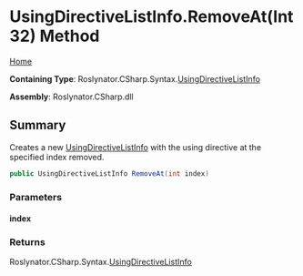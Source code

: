 <a name="_top"></a>

# UsingDirectiveListInfo\.RemoveAt\(Int32\) Method

[Home](../../../../../README.md#_top)

**Containing Type**: Roslynator\.CSharp\.Syntax\.[UsingDirectiveListInfo](../README.md#_top)

**Assembly**: Roslynator\.CSharp\.dll

## Summary

Creates a new [UsingDirectiveListInfo](../README.md#_top) with the using directive at the specified index removed\.

```csharp
public UsingDirectiveListInfo RemoveAt(int index)
```

### Parameters

#### index

### Returns

Roslynator\.CSharp\.Syntax\.[UsingDirectiveListInfo](../README.md#_top)

